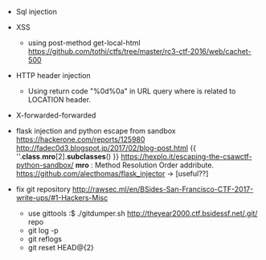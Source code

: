 - Sql injection






- XSS
  - using post-method get-local-html
    https://github.com/tothi/ctfs/tree/master/rc3-ctf-2016/web/cachet-500





- HTTP header injection
  - Using return code "%0d%0a" in URL query where is related to LOCATION header.




- X-forwarded-forwarded


- flask injection and python escape from sandbox
    https://hackerone.com/reports/125980
    http://fadec0d3.blogspot.jp/2017/02/blog-post.html
       {{ ''.__class__.__mro__[2].__subclasses__() }}
    https://hexplo.it/escaping-the-csawctf-python-sandbox/
      __mro__ : Method Resolution Order addribute.
    https://github.com/alecthomas/flask_injector -> [useful??]



- fix git repository
   http://rawsec.ml/en/BSides-San-Francisco-CTF-2017-write-ups/#1-Hackers-Misc
     - use gittools :$ ./gitdumper.sh http://theyear2000.ctf.bsidessf.net/.git/ repo
     - git log -p
     - git reflogs
     - git reset HEAD@{2}